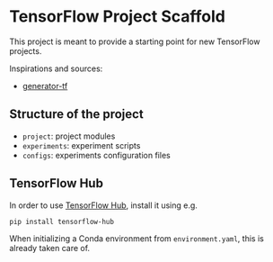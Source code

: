 # TensorFlow Project Scaffold

This project is meant to provide a starting point for new
TensorFlow projects.

Inspirations and sources:

- [generator-tf](https://github.com/jrabary/generator-tf/)

## Structure of the project

- `project`: project modules
- `experiments`: experiment scripts
- `configs`: experiments configuration files

## TensorFlow Hub

In order to use [TensorFlow Hub](https://github.com/tensorflow/hub), install it using e.g.

```bash
pip install tensorflow-hub
```

When initializing a Conda environment from `environment.yaml`, this is
already taken care of.

